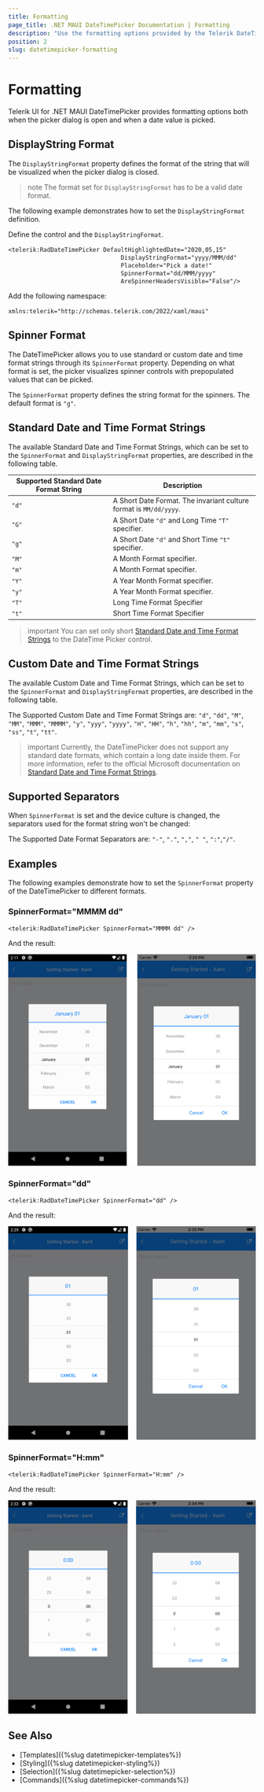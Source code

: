 ```yaml
---
title: Formatting
page_title: .NET MAUI DateTimePicker Documentation | Formatting
description: "Use the formatting options provided by the Telerik DateTimePicker for .NET MAUI control."
position: 2
slug: datetimepicker-formatting
---
```


# Formatting

Telerik UI for .NET MAUI DateTimePicker provides formatting options both when the picker dialog is open and when a date value is picked.

## DisplayString Format

The `DisplayStringFormat` property defines the format of the string that will be visualized when the picker dialog is closed.

>note The format set for `DisplayStringFormat` has to be a valid date format.

The following example demonstrates how to set the `DisplayStringFormat` definition.

Define the control and the `DisplayStringFormat`.

```XAML
<telerik:RadDateTimePicker DefaultHighlightedDate="2020,05,15"
                                DisplayStringFormat="yyyy/MMM/dd"
                                Placeholder="Pick a date!"
                                SpinnerFormat="dd/MMM/yyyy"
                                AreSpinnerHeadersVisible="False"/>
```

Add the following namespace:

```XAML
xmlns:telerik="http://schemas.telerik.com/2022/xaml/maui"
```

## Spinner Format

The DateTimePicker allows you to use standard or custom date and time format strings through its `SpinnerFormat` property. Depending on what format is set, the picker visualizes spinner controls with prepopulated values that can be picked.

The `SpinnerFormat` property defines the string format for the spinners. The default format is `"g"`.

## Standard Date and Time Format Strings

The available Standard Date and Time Format Strings, which can be set to the `SpinnerFormat` and `DisplayStringFormat` properties, are described in the following table.

| Supported Standard Date Format String | Description |
| -------- | -------- |
| `"d"` | A Short Date Format. The invariant culture format is `MM/dd/yyyy`. |
| `"G"` | A Short Date `"d"` and Long Time `"T"` specifier. |
| `"g"` | A Short Date `"d"` and Short Time `"t"` specifier. |
| `"M"` | A Month Format specifier. |
| `"m"` | A Month Format specifier. |
| `"Y"` | A Year Month Format specifier. |
| `"y"` | A Year Month Format specifier. |
| `"T"` | Long Time Format Specifier |
| `"t"` | Short Time Format Specifier |

>important You can set only short [Standard Date and Time Format Strings](https://docs.microsoft.com/en-us/dotnet/standard/base-types/standard-date-and-time-format-strings) to the DateTime Picker control.

## Custom Date and Time Format Strings

The available Custom Date and Time Format Strings, which can be set to the `SpinnerFormat` and `DisplayStringFormat` properties, are described in the following table.

The Supported Custom Date and Time Format Strings are: `"d"`, `"dd"`, `"M"`, `"MM"`, `"MMM"`, `"MMMM"`, `"y"`, `"yyy"`, `"yyyy"`, `"H"`, `"HH"`,  `"h"`, `"hh"`, `"m"`, `"mm"`, `"s"`, `"ss"`, `"t"`, `"tt"`.


>important Currently, the DateTimePicker does not support any standard date formats, which contain a long date inside them. For more information, refer to the official Microsoft documentation on [Standard Date and Time Format Strings](https://docs.microsoft.com/en-us/dotnet/standard/base-types/standard-date-and-time-format-strings).

## Supported Separators

When `SpinnerFormat` is set and the device culture is changed, the separators used for the format string won't be changed:

The Supported Date Format Separators are: `"-"`, `"."`, `","`, `" "`, `":"`,`"/"`.

## Examples

The following examples demonstrate how to set the `SpinnerFormat` property of the DateTimePicker to different formats.

### SpinnerFormat="MMMM dd"

```XAML
<telerik:RadDateTimePicker SpinnerFormat="MMMM dd" />
```

And the result:

![](images/datetimepicker-string-format-mmmm-dd.png)

### SpinnerFormat="dd"

```XAML
<telerik:RadDateTimePicker SpinnerFormat="dd" />
```

And the result:

![](images/datetimepicker-string-format-dd.png)

### SpinnerFormat="H:mm"

```XAML
<telerik:RadDateTimePicker SpinnerFormat="H:mm" />
```

And the result:

![](images/datetimepicker-string-format-H-mm.png)

## See Also

- [Templates]({%slug datetimepicker-templates%})
- [Styling]({%slug datetimepicker-styling%})
- [Selection]({%slug datetimepicker-selection%})
- [Commands]({%slug datetimepicker-commands%})
